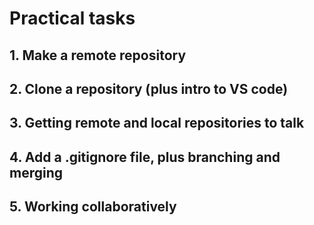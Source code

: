# Practical tasks

## 1. Make a remote repository

## 2. Clone a repository (plus intro to VS code)

## 3. Getting remote and local repositories to talk

## 4. Add a .gitignore file, plus branching and merging

## 5. Working collaboratively
